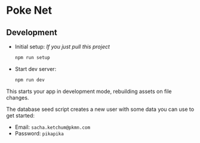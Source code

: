 # Poke Net

## Development

- Initial setup: _If you just pull this project_

  ```sh
  npm run setup
  ```

- Start dev server:

  ```sh
  npm run dev
  ```

This starts your app in development mode, rebuilding assets on file changes.

The database seed script creates a new user with some data you can use to get started:

- Email: `sacha.ketchum@pkmn.com`
- Password: `pikapika`
